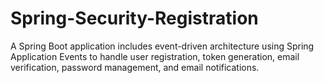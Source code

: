 # Spring-Security-Registration
A Spring Boot application includes event-driven architecture using Spring Application Events to handle user registration, token generation, email verification, password management, and email notifications.
